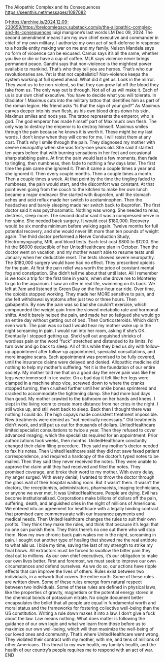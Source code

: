 The Allopathic Complex and Its Consequences
https://seenthis.net/messages/1087082

▻https://archive.is/2024.12.09-230659/https://breloomlegacy.substack.com/p/the-allopathic-complex-and-its-consequences
luigi mangione’s last words
LM Dec 09, 2024
The second amendment means I am my own chief executive and commander in chief of my own military. I authorize my own act of self-defense in response to a hostile entity making war on me and my family.
Nelson Mandela says no form of viooence can be excused. Camus says it’s all the same, whether you live or die or have a cup of coffee. MLK says violence never brings permanent peace. Gandhi says that non-violence is the mightiest power available to mankind.
That’s who they tell you are heroes. That’s who our revolutionaries are.
Yet is that not capitalistic? Non-violence keeps the system working at full speed ahead.
What did it get us. Look in the mirror.
They want us to be non-violent, so that they can grow fat off the blood they take from us.
The only way out is through. Not all of us will make it. Each of us is our own chief executive. You have to decide what you will tolerate.
In Gladiator 1 Maximus cuts into the military tattoo that identifies him as part of the roman legion. His friend asks “Is that the sign of your god?” As Maximus carves deeper into his own flesh, as his own blood drips down his skin, Maximus smiles and nods yes. The tattoo represents the emperor, who is god. The god emperor has made himself part of Maximus’s own flesh. The only way to destroy the emperor is to destroy himself. Maximus smiles through the pain because he knows it is worth it.
These might be my last words. I don’t know when they will come for me. I will resist them at any cost. That’s why I smile through the pain.
They diagnosed my mother with severe neuropathy when she was forty-one years old. She said it started ten years before that with burning sensations in her feet and occasional sharp stabbing pains. At first the pain would last a few moments, then fade to tingling, then numbness, then fade to nothing a few days later.
The first time the pain came she ignored it. Then it came a couple times a year and she ignored it. Then every couple months. Then a couple times a month. Then a couple times a week. At that point by the time the tingling faded to numbness, the pain would start, and the discomfort was constant. At that point even going from the couch to the kitchen to make her own lunch became a major endeavor
She started with ibuprofen, until the stomach aches and acid reflux made her switch to acetaminophen. Then the headaches and barely sleeping made her switch back to ibuprofen.
The first doctor said it was psychosomatic. Nothing was wrong. She needed to relax, destress, sleep more.
The second doctor said it was a compressed nerve in her spine. She needed back surgery. It would cost $180,000. Recovery would be six months minimum before walking again. Twelve months for full potential recovery, and she would never lift more than ten pounds of weight again.
The third doctor performed a Nerve Conduction Study, Electromyography, MRI, and blood tests. Each test cost $800 to $1200. She hit the $6000 deductible of her UnitedHealthcare plan in October. Then the doctor went on vacation, and my mother wasn’t able to resume tests until January when her deductible reset.
The tests showed severe neuropathy. The $180,000 surgery would have had no effect.
They prescribed opioids for the pain. At first the pain relief was worth the price of constant mental fog and constipation. She didn’t tell me about that until later. All I remember is we took a trip for the first time in years, when she drove me to Monterey to go to the aquarium. I saw an otter in real life, swimming on its back. We left at 7am and listened to Green Day on the four-hour car ride. Over time, the opioids stopped working. They made her MORE sensitive to pain, and she felt withdrawal symptoms after just two or three hours.
Then gabapentin. By now the pain was so bad she couldn’t exercise, which compounded the weight gain from the slowed metabolic rate and hormonal shifts. And it barely helped the pain, and made her so fatigued she would go an entire day without getting out of bed.
Then Corticosteroids. Which didn’t even work.
The pain was so bad I would hear my mother wake up in the night screaming in pain. I would run into her room, asking if she’s OK. Eventually I stopped getting up. She’d yell out anguished shrieks of wordless pain or the word “fuck” stretched and distended to its limits. I’d turn over and go back to sleep.
All of this while they bled us dry with follow-up appointment after follow-up appointment, specialist consultations, and more imagine scans. Each appointment was promised to be fully covered, until the insurance claims were delayed and denied. Allopathic medicine did nothing to help my mother’s suffering. Yet it is the foundation of our entire society.
My mother told me that on a good day the nerve pain was like her legs were immersed in ice water. On a bad day it felt like her legs were clamped in a machine shop vice, screwed down to where the cranks stopped turning, then crushed further until her ankle bones sprintered and cracked to accommodate the tightening clamp. She had more bad days than good.
My mother crawled to the bathroom on her hands and knees. I slept in the living room to create more distance from her cries in the night. I still woke up, and still went back to sleep.
Back then I thought there was nothing I could do.
The high copays made consistent treatment impossible. New treatments were denied as “not medically necessary.” Old treatments didn’t work, and still put us out for thousands of dollars.
UnitedHealthcare limited specialist consultations to twice a year.
Then they refused to cover advanced imaging, which the specialists required for an appointment.
Prior authorizations took weeks, then months.
UnitedHealthcare constantly changed their claim filing procedure. They said my mother’s doctor needed to fax his notes. Then UnitedHealthcare said they did not save faxed patient correspondence, and required a hardcopy of the doctor’s typed notes to be mailed. Then they said they never received the notes. They were unable to approve the claim until they had received and filed the notes.
They promised coverage, and broke their word to my mother.
With every delay, my anger surged. With every denial, I wanted to throw the doctor through the glass wall of their hospital waiting room.
But it wasn’t them. It wasn’t the doctors, the receptionists, administrators, pharmacists, imaging technicians, or anyone we ever met. It was UnitedHealthcare.
People are dying. Evil has become institutionalized. Corporations make billions of dollars off the pain, suffering, death, and anguished cries in the night of millions of Americans.
We entered into an agreement for healthcare with a legally binding contract that promised care commensurate with our insurance payments and medical needs. Then UnitedHealthcare changes the rules to suit their own profits. They think they make the rules, and think that because it’s legal that no one can punish them.
They think there’s no one out there who will stop them.
Now my own chronic back pain wakes me in the night, screaming in pain. I sought out another type of healing that showed me the real antidote to what ails us.
I bide my time, saving the last of my strength to strike my final blows. All extractors must be forced to swallow the bitter pain they deal out to millions.
As our own chief executives, it’s our obligation to make our own lives better. First and foremost, we must seek to improve our own circumstances and defend ourselves. As we do so, our actions have ripple effects that can improve the lives of others.
Rules exist between two individuals, in a network that covers the entire earth. Some of these rules are written down. Some of these rules emerge from natural respect between two individuals. Some of these rules are defined in physical laws, like the properties of gravity, magnetism or the potential energy stored in the chemical bonds of potassium nitrate.
No single document better encapsulates the belief that all people are equal in fundamental worth and moral status and the frameworks for fostering collective well-being than the US constitution.
Writing a rule down makes it into a law. I don’t give a fuck about the law. Law means nothing. What does matter is following the guidance of our own logic and what we learn from those before us to maximize our own well-being, which will then maximize the well-being of our loved ones and community.
That’s where UnitedHealthcare went wrong. They violated their contract with my mother, with me, and tens of millions of other Americans. This threat to my own health, my family’s health, and the health of our country’s people requires me to respond with an act of war.
END
